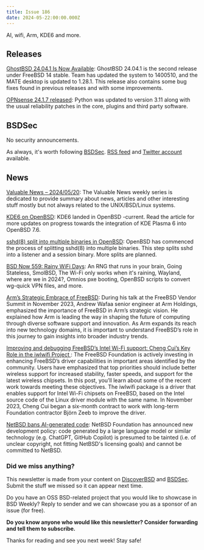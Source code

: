 ```yaml
---
title: Issue 186
date: 2024-05-22:00:00.000Z
---
```


AI, wifi, Arm, KDE6 and more.

<!-- more -->

## Releases

[GhostBSD 24.04.1 Is Now Available](https://ghostbsd.org/news/GhostBSD_24.04.1_Is_Now_Available?utm_source=bsdweekly): GhostBSD 24.04.1 is the second release under FreeBSD 14 stable. Team has updated the system to 1400510, and the MATE desktop is updated to 1.28.1. This release also contains some bug fixes found in previous releases and with some improvements.

[ OPNsense 24.1.7 released](https://forum.opnsense.org/index.php?topic=40510.0&utm_source=bsdweekly): Python was updated to version 3.11 along with the usual reliability patches in the core, plugins and third party software.

## BSDSec

No security announcements.

As always, it's worth following [BSDSec](https://bsdsec.net). [RSS feed](https://bsdsec.net/articles.atom) and [Twitter account](https://twitter.com/bsdsec) available.

## News

[Valuable News – 2024/05/20](https://vermaden.wordpress.com/2024/05/20/valuable-news-2024-05-20/?utm_source=bsdweekly): The Valuable News weekly series is dedicated to provide summary about news, articles and other interesting stuff mostly but not always related to the UNIX/BSD/Linux systems.

[KDE6 on OpenBSD](https://rsadowski.de/posts/2024-05-20-kde6-on-openbsd/?utm_source=bsdweekly): KDE6 landed in OpenBSD -current. Read the article for more updates on progress towards the integration of KDE Plasma 6 into OpenBSD 7.6.

[sshd(8) split into multiple binaries in OpenBSD](https://www.undeadly.org/cgi?action=article;sid=20240517092416&utm_source=bsdweekly): OpenBSD has commenced the process of splitting sshd(8) into multiple binaries. This step splits sshd into a listener and a session binary. More splits are planned.

[BSD Now 559: Rainy WiFi Days](https://www.bsdnow.tv/559?utm_source=bsdweekly): An RNG that runs in your brain, Going Stateless, SmolBSD, The Wi-Fi only works when it's raining, Wayland, where are we in 2024?, Omnios pxe booting, OpenBSD scripts to convert wg-quick VPN files, and more.

[Arm’s Strategic Embrace of FreeBSD](https://freebsdfoundation.org/blog/innovating-the-future-arms-strategic-embrace-of-freebsd/?utm_source=bsdweekly): During his talk at the FreeBSD Vendor Summit in November 2023, Andrew Wafaa senior engineer at Arm Holdings, emphasized the importance of FreeBSD in Arm’s strategic vision. He explained how Arm is leading the way in shaping the future of computing through diverse software support and innovation. As Arm expands its reach into new technology domains, it is important to understand FreeBSD’s role in this journey to gain insights into broader industry trends.

[Improving and debugging FreeBSD’s Intel Wi-Fi support: Cheng Cui’s Key Role in the iwlwifi Project ](https://freebsdfoundation.org/blog/improving-and-debugging-freebsds-intel-wi-fi-support-cheng-cuis-key-role-in-the-iwlwifi-project/?utm_source=bsdweekly): The FreeBSD Foundation is actively investing in enhancing FreeBSD’s driver capabilities in important areas identified by the community. Users have emphasized that top priorities should include better wireless support for increased stability, faster speeds, and support for the latest wireless chipsets. In this post, you’ll learn about some of the recent work towards meeting these objectives. The iwlwifi package is a driver that enables support for Intel Wi-Fi chipsets on FreeBSD, based on the Intel source code of the Linux driver module with the same name. In November 2023, Cheng Cui began a six-month contract to work with long-term Foundation contractor Björn Zeeb to improve the driver.

[NetBSD bans AI-generated code](https://mastodon.sdf.org/@netbsd/112446618914747900?utm_source=bsdweekly): NetBSD Foundation has announced new development policy: code generated by a large language model or similar technology (e.g. ChatGPT, GitHub Copilot) is presumed to be tainted (i.e. of unclear copyright, not fitting NetBSD's licensing goals) and cannot be committed to NetBSD.

### Did we miss anything?

This newsletter is made from your content on [DiscoverBSD](https://discoverbsd.com) and [BSDSec](https://bsdsec.net). Submit the stuff we missed so it can appear next time.

Do you have an OSS BSD-related project that you would like to showcase in BSD Weekly? Reply to sender and we can showcase you as a sponsor of an issue (for free).

**Do you know anyone who would like this newsletter? Consider forwarding and tell them to subscribe.**

Thanks for reading and see you next week! Stay safe!
